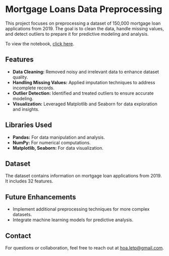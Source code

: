 # Mortgage Loans Data Preprocessing  

This project focuses on preprocessing a dataset of 150,000 mortgage loan applications from 2019. The goal is to clean the data, handle missing values, and detect outliers to prepare it for predictive modeling and analysis.

To view the notebook, [click here](https://github.com/Hoale2908/Mortgage_Loans_Data_Preprocessing/blob/main/code.ipynb).

## Features  
- **Data Cleaning:** Removed noisy and irrelevant data to enhance dataset quality.  
- **Handling Missing Values:** Applied imputation techniques to address incomplete records.  
- **Outlier Detection:** Identified and treated outliers to ensure accurate modeling.  
- **Visualization:** Leveraged Matplotlib and Seaborn for data exploration and insights.  

## Libraries Used  
- **Pandas:** For data manipulation and analysis.  
- **NumPy:** For numerical computations.  
- **Matplotlib, Seaborn:** For data visualization.  

## Dataset  
The dataset contains information on mortgage loan applications from 2019. It includes 32 features.

## Future Enhancements  
- Implement additional preprocessing techniques for more complex datasets.  
- Integrate machine learning models for predictive analysis.  

## Contact  
For questions or collaboration, feel free to reach out at [hoa.letp@gmail.com](mailto:hoa.letp@gmail.com).  